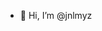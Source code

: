 - 👋 Hi, I’m @jnlmyz

<!---
- 💞️ I’m looking to collaborate on ...
- 📫 How to reach me ...
--->

<!---
jnlmyz/jnlmyz is a ✨ special ✨ repository because its `README.md` (this file) appears on your GitHub profile.
You can click the Preview link to take a look at your changes.
--->
